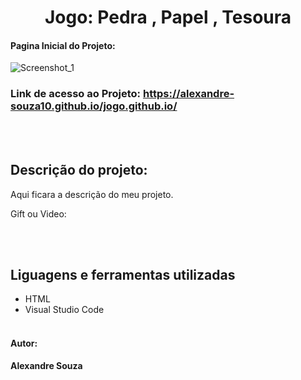 <h1 align="center"> Jogo: Pedra , Papel , Tesoura</h1>

#### Pagina Inicial do Projeto: 
![Screenshot_1](https://github.com/alexandre-souza10/jogo.github.io/assets/74196527/a1a60edf-b261-42ce-91c9-3c1e09240abe)

### Link de acesso ao Projeto: https://alexandre-souza10.github.io/jogo.github.io/
<br></br>
## Descrição do projeto:
Aqui ficara a descrição do meu projeto.

Gift ou Video:


<br></br>
## Liguagens e ferramentas utilizadas
- HTML
- Visual Studio Code
<br></br>

#### Autor: 
**Alexandre Souza**
